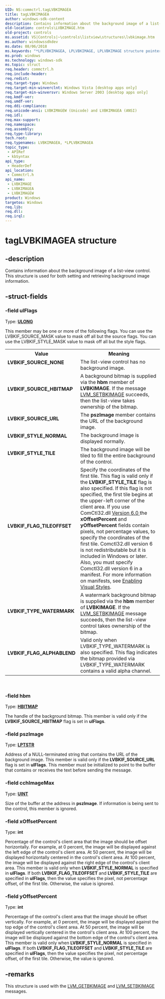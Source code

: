 ```yaml
---
UID: NS:commctrl.tagLVBKIMAGEA
title: tagLVBKIMAGEA
author: windows-sdk-content
description: Contains information about the background image of a list-view control. This structure is used for both setting and retrieving background image information.
old-location: controls\LVBKIMAGE.htm
old-project: controls
ms.assetid: VS|Controls|~\controls\listview\structures\lvbkimage.htm
ms.author: windowssdkdev
ms.date: 08/06/2018
ms.keywords: "*LPLVBKIMAGEA, LPLVBKIMAGE, LPLVBKIMAGE structure pointer [Windows Controls], LVBKIF_FLAG_ALPHABLEND, LVBKIF_FLAG_TILEOFFSET, LVBKIF_SOURCE_HBITMAP, LVBKIF_SOURCE_NONE, LVBKIF_SOURCE_URL, LVBKIF_STYLE_NORMAL, LVBKIF_STYLE_TILE, LVBKIF_TYPE_WATERMARK, LVBKIMAGE, LVBKIMAGE structure [Windows Controls], LVBKIMAGEA, LVBKIMAGEW, _win32_LVBKIMAGE, _win32_LVBKIMAGE_cpp, commctrl/LPLVBKIMAGE, commctrl/LVBKIMAGE, commctrl/LVBKIMAGEA, commctrl/LVBKIMAGEW, controls.LVBKIMAGE, controls._win32_LVBKIMAGE, tagLVBKIMAGEA"
ms.prod: windows
ms.technology: windows-sdk
ms.topic: struct
req.header: commctrl.h
req.include-header: 
req.redist: 
req.target-type: Windows
req.target-min-winverclnt: Windows Vista [desktop apps only]
req.target-min-winversvr: Windows Server 2003 [desktop apps only]
req.kmdf-ver: 
req.umdf-ver: 
req.ddi-compliance: 
req.unicode-ansi: LVBKIMAGEW (Unicode) and LVBKIMAGEA (ANSI)
req.idl: 
req.max-support: 
req.namespace: 
req.assembly: 
req.type-library: 
tech.root: 
req.typenames: LVBKIMAGEA, *LPLVBKIMAGEA
topic_type:
 - APIRef
 - kbSyntax
api_type:
 - HeaderDef
api_location:
 - Commctrl.h
api_name:
 - LVBKIMAGE
 - LVBKIMAGEA
 - LVBKIMAGEW
product: Windows
targetos: Windows
req.lib: 
req.dll: 
req.irql: 
---
```


# tagLVBKIMAGEA structure


## -description


Contains information about the background image of a list-view control. This structure is used for both setting and retrieving background image information. 


## -struct-fields




### -field ulFlags

Type: <b><a href="https://msdn.microsoft.com/4553cafc-450e-4493-a4d4-cb6e2f274d46">ULONG</a></b>

This member may be one or more of the following flags. You can use the LVBKIF_SOURCE_MASK value to mask off all but the source flags. You can use the LVBKIF_STYLE_MASK value to mask off all but the style flags. 

<table>
<tr>
<th>Value</th>
<th>Meaning</th>
</tr>
<tr>
<td width="40%"><a id="LVBKIF_SOURCE_NONE"></a><a id="lvbkif_source_none"></a><dl>
<dt><b>LVBKIF_SOURCE_NONE</b></dt>
</dl>
</td>
<td width="60%">
The list-view control has no background image. 

</td>
</tr>
<tr>
<td width="40%"><a id="LVBKIF_SOURCE_HBITMAP"></a><a id="lvbkif_source_hbitmap"></a><dl>
<dt><b>LVBKIF_SOURCE_HBITMAP</b></dt>
</dl>
</td>
<td width="60%">
A background bitmap is supplied via the <b>hbm</b> member of <b>LVBKIMAGE</b>.  If the message <a href="https://msdn.microsoft.com/en-us/library/Bb761155(v=VS.85).aspx">LVM_SETBKIMAGE</a> succeeds, then the list-view takes ownership of the bitmap.

</td>
</tr>
<tr>
<td width="40%"><a id="LVBKIF_SOURCE_URL"></a><a id="lvbkif_source_url"></a><dl>
<dt><b>LVBKIF_SOURCE_URL</b></dt>
</dl>
</td>
<td width="60%">
The <b>pszImage</b> member contains the URL of the background image. 

</td>
</tr>
<tr>
<td width="40%"><a id="LVBKIF_STYLE_NORMAL"></a><a id="lvbkif_style_normal"></a><dl>
<dt><b>LVBKIF_STYLE_NORMAL</b></dt>
</dl>
</td>
<td width="60%">
The background image is displayed normally. 

</td>
</tr>
<tr>
<td width="40%"><a id="LVBKIF_STYLE_TILE"></a><a id="lvbkif_style_tile"></a><dl>
<dt><b>LVBKIF_STYLE_TILE</b></dt>
</dl>
</td>
<td width="60%">
The background image will be tiled to fill the entire background of the control.

</td>
</tr>
<tr>
<td width="40%"><a id="LVBKIF_FLAG_TILEOFFSET"></a><a id="lvbkif_flag_tileoffset"></a><dl>
<dt><b>LVBKIF_FLAG_TILEOFFSET</b></dt>
</dl>
</td>
<td width="60%">
Specify the coordinates of the first tile. This flag is valid only if the <b>LVBKIF_STYLE_TILE</b> flag is also specified. If this flag is not specified, the first tile begins at the upper-left corner of the client area. If you use ComCtl32.dll <a href="https://msdn.microsoft.com/1B524A91-B433-4968-9546-8A6AFB67E89C"> Version 6.0 </a> the <b>xOffsetPercent</b> and <b>yOffsetPercent</b> fields contain pixels, not percentage values, to specify the coordinates of the first tile. Comctl32.dll version 6 is not redistributable but it is included in Windows or later. Also, you must specify Comctl32.dll version 6 in a manifest. For more information on manifests, see <a href="https://msdn.microsoft.com/en-us/library/Bb773175(v=VS.85).aspx">Enabling Visual Styles</a>.

</td>
</tr>
<tr>
<td width="40%"><a id="LVBKIF_TYPE_WATERMARK"></a><a id="lvbkif_type_watermark"></a><dl>
<dt><b>LVBKIF_TYPE_WATERMARK</b></dt>
</dl>
</td>
<td width="60%">
A watermark background bitmap is supplied via the <b>hbm</b> member of <b>LVBKIMAGE</b>. If the <a href="https://msdn.microsoft.com/en-us/library/Bb761155(v=VS.85).aspx">LVM_SETBKIMAGE</a> message succeeds, then the list-view control takes ownership of the bitmap.

</td>
</tr>
<tr>
<td width="40%"><a id="LVBKIF_FLAG_ALPHABLEND"></a><a id="lvbkif_flag_alphablend"></a><dl>
<dt><b>LVBKIF_FLAG_ALPHABLEND</b></dt>
</dl>
</td>
<td width="60%">
Valid only when LVBKIF_TYPE_WATERMARK is also specified.  This flag indicates the bitmap provided via LVBKIF_TYPE_WATERMARK contains a valid alpha channel.

</td>
</tr>
</table>
 


### -field hbm

Type: <b><a href="https://msdn.microsoft.com/4553cafc-450e-4493-a4d4-cb6e2f274d46">HBITMAP</a></b>

The handle of the background bitmap. This member is valid only if the 
					<b>LVBKIF_SOURCE_HBITMAP</b> flag is set in 
					<b>ulFlags</b>. 


### -field pszImage

Type: <b><a href="https://msdn.microsoft.com/4553cafc-450e-4493-a4d4-cb6e2f274d46">LPTSTR</a></b>

Address of a NULL-terminated string that contains the URL of the background image. This member is valid only if the 
					<b>LVBKIF_SOURCE_URL</b> flag is set in 
					<b>ulFlags</b>. This member must be initialized to point to the buffer that contains or receives the text before sending the message. 


### -field cchImageMax

Type: <b><a href="https://msdn.microsoft.com/4553cafc-450e-4493-a4d4-cb6e2f274d46">UINT</a></b>

Size of the buffer at the address in 
					<b>pszImage</b>. If information is being sent to the control, this member is ignored. 


### -field xOffsetPercent

Type: <b>int</b>

Percentage of the control's client area that the image should be offset horizontally. For example, at 0 percent, the image will be displayed against the left edge of the control's client area. At 50 percent, the image will be displayed horizontally centered in the control's client area. At 100 percent, the image will be displayed against the right edge of the control's client area. This member is valid only when 
					<b>LVBKIF_STYLE_NORMAL</b> is specified in 
					<b>ulFlags</b>. If both <b>LVBKIF_FLAG_TILEOFFSET</b> and <b>LVBKIF_STYLE_TILE</b> are specified in <b>ulFlags</b>, then the value specifies the pixel, not percentage offset, of the first tile. Otherwise, the value is ignored.  


### -field yOffsetPercent

Type: <b>int</b>

Percentage of the control's client area that the image should be offset vertically. For example, at 0 percent, the image will be displayed against the top edge of the control's client area. At 50 percent, the image will be displayed vertically centered in the control's client area. At 100 percent, the image will be displayed against the bottom edge of the control's client area. This member is valid only when 
					<b>LVBKIF_STYLE_NORMAL</b> is specified in 
					<b>ulFlags</b>. If both <b>LVBKIF_FLAG_TILEOFFSET</b> and <b>LVBKIF_STYLE_TILE</b> are specified in <b>ulFlags</b>, then the value specifies the pixel, not percentage offset, of the first tile. Otherwise, the value is ignored.  


## -remarks



This structure is used with the <a href="https://msdn.microsoft.com/en-us/library/Bb774907(v=VS.85).aspx">LVM_GETBKIMAGE</a> and <a href="https://msdn.microsoft.com/en-us/library/Bb761155(v=VS.85).aspx">LVM_SETBKIMAGE</a> messages. 



